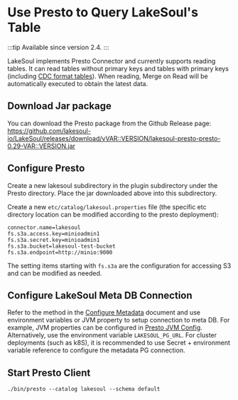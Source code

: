 # Use Presto to Query LakeSoul's Table

:::tip
Available since version 2.4.
:::

LakeSoul implements Presto Connector and currently supports reading tables. It can read tables without primary keys and tables with primary keys (including [CDC format tables](04-cdc-ingestion-table.mdx)). When reading, Merge on Read will be automatically executed to obtain the latest data.

## Download Jar package
You can download the Presto package from the Github Release page: https://github.com/lakesoul-io/LakeSoul/releases/download/vVAR::VERSION/lakesoul-presto-presto-0.29-VAR::VERSION.jar

## Configure Presto
Create a new lakesoul subdirectory in the plugin subdirectory under the Presto directory. Place the jar downloaded above into this subdirectory.

Create a new `etc/catalog/lakesoul.properties` file (the specific etc directory location can be modified according to the presto deployment):
```properties
connector.name=lakesoul
fs.s3a.access.key=minioadmin1
fs.s3a.secret.key=minioadmin1
fs.s3a.bucket=lakesoul-test-bucket
fs.s3a.endpoint=http://minio:9000
```
The setting items starting with `fs.s3a` are the configuration for accessing S3 and can be modified as needed.

## Configure LakeSoul Meta DB Connection
Refer to the method in the [Configure Metadata](01-setup-meta-env.md) document and use environment variables or JVM property to setup connection to meta DB. For example, JVM properties can be configured in [Presto JVM Config](https://prestodb.io/docs/current/installation/deployment.html#jvm-config). Alternatively, use the environment variable `LAKESOUL_PG_URL`. For cluster deployments (such as k8S), it is recommended to use Secret + environment variable reference to configure the metadata PG connection.

## Start Presto Client
```shell
./bin/presto --catalog lakesoul --schema default
```